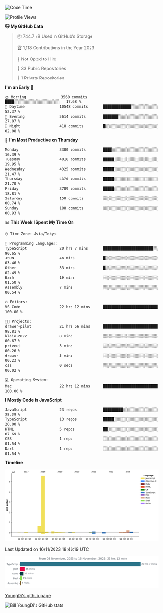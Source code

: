 <!--START_SECTION:waka-->
![Code Time](http://img.shields.io/badge/Code%20Time-163%20hrs%2059%20mins-blue)

![Profile Views](http://img.shields.io/badge/Profile%20Views-0-blue)

**🐱 My GitHub Data** 

> 📦 744.7 kB Used in GitHub's Storage 
 > 
> 🏆 1,118 Contributions in the Year 2023
 > 
> 🚫 Not Opted to Hire
 > 
> 📜 33 Public Repositories 
 > 
> 🔑 1 Private Repositories 
 > 
**I'm an Early 🐤** 

```text
🌞 Morning                3560 commits        ████░░░░░░░░░░░░░░░░░░░░░   17.68 % 
🌆 Daytime                10548 commits       █████████████░░░░░░░░░░░░   52.37 % 
🌃 Evening                5614 commits        ███████░░░░░░░░░░░░░░░░░░   27.87 % 
🌙 Night                  418 commits         █░░░░░░░░░░░░░░░░░░░░░░░░   02.08 % 
```
📅 **I'm Most Productive on Thursday** 

```text
Monday                   3300 commits        ████░░░░░░░░░░░░░░░░░░░░░   16.39 % 
Tuesday                  4018 commits        █████░░░░░░░░░░░░░░░░░░░░   19.95 % 
Wednesday                4325 commits        █████░░░░░░░░░░░░░░░░░░░░   21.47 % 
Thursday                 4370 commits        █████░░░░░░░░░░░░░░░░░░░░   21.70 % 
Friday                   3789 commits        █████░░░░░░░░░░░░░░░░░░░░   18.81 % 
Saturday                 150 commits         ░░░░░░░░░░░░░░░░░░░░░░░░░   00.74 % 
Sunday                   188 commits         ░░░░░░░░░░░░░░░░░░░░░░░░░   00.93 % 
```


📊 **This Week I Spent My Time On** 

```text
🕑︎ Time Zone: Asia/Tokyo

💬 Programming Languages: 
TypeScript               20 hrs 7 mins       ███████████████████████░░   90.65 % 
JSON                     46 mins             █░░░░░░░░░░░░░░░░░░░░░░░░   03.46 % 
Other                    33 mins             █░░░░░░░░░░░░░░░░░░░░░░░░   02.49 % 
Bash                     19 mins             ░░░░░░░░░░░░░░░░░░░░░░░░░   01.50 % 
Assembly                 7 mins              ░░░░░░░░░░░░░░░░░░░░░░░░░   00.54 % 

🔥 Editors: 
VS Code                  22 hrs 12 mins      █████████████████████████   100.00 % 

🐱‍💻 Projects: 
drawer-pilot             21 hrs 56 mins      █████████████████████████   98.81 % 
klein-2022               8 mins              ░░░░░░░░░░░░░░░░░░░░░░░░░   00.67 % 
priveui                  3 mins              ░░░░░░░░░░░░░░░░░░░░░░░░░   00.26 % 
drawer                   3 mins              ░░░░░░░░░░░░░░░░░░░░░░░░░   00.23 % 
css                      0 secs              ░░░░░░░░░░░░░░░░░░░░░░░░░   00.02 % 

💻 Operating System: 
Mac                      22 hrs 12 mins      █████████████████████████   100.00 % 
```

**I Mostly Code in JavaScript** 

```text
JavaScript               23 repos            █████████░░░░░░░░░░░░░░░░   35.38 % 
TypeScript               13 repos            █████░░░░░░░░░░░░░░░░░░░░   20.00 % 
HTML                     5 repos             ██░░░░░░░░░░░░░░░░░░░░░░░   07.69 % 
CSS                      1 repo              ░░░░░░░░░░░░░░░░░░░░░░░░░   01.54 % 
Dart                     1 repo              ░░░░░░░░░░░░░░░░░░░░░░░░░   01.54 % 
```



**Timeline**

![Lines of Code chart](https://raw.githubusercontent.com/Youngdi/Youngdi/master/assets/bar_graph.png)


 Last Updated on 16/11/2023 18:46:19 UTC
<!--END_SECTION:waka-->

![wakatime](./images/stat.svg)

[YoungDi's github page](https://youngdi.github.io)

![Bill YoungDi's GitHub stats](https://github-readme-stats.vercel.app/api?username=youngdi&count_private=true&show_icons=true)
